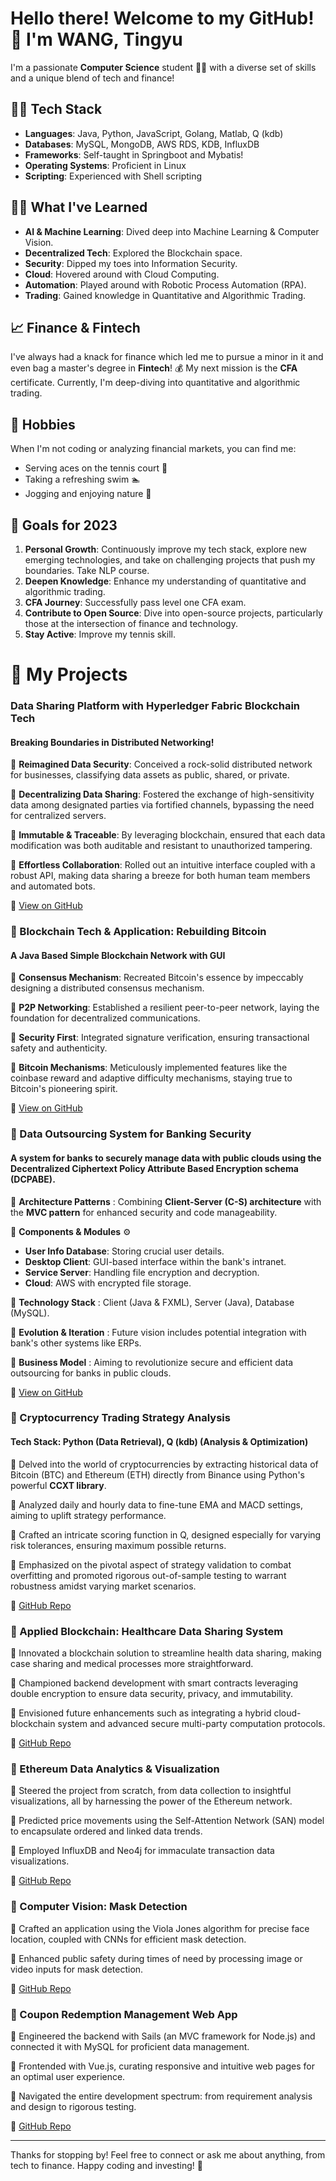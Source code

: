 # Hello there! Welcome to my GitHub! 👋 I'm WANG, Tingyu

I'm a passionate **Computer Science** student 👩‍💻 with a diverse set of skills and a unique blend of tech and finance!


## 👩‍💻 Tech Stack
- **Languages**: Java, Python, JavaScript, Golang, Matlab, Q (kdb)
- **Databases**: MySQL, MongoDB, AWS RDS, KDB, InfluxDB
- **Frameworks**: Self-taught in Springboot and Mybatis!
- **Operating Systems**: Proficient in Linux
- **Scripting**: Experienced with Shell scripting

## 👩‍🏫 What I've Learned
- **AI & Machine Learning**: Dived deep into Machine Learning & Computer Vision.
- **Decentralized Tech**: Explored the Blockchain space.
- **Security**: Dipped my toes into Information Security.
- **Cloud**: Hovered around with Cloud Computing.
- **Automation**: Played around with Robotic Process Automation (RPA).
- **Trading**: Gained knowledge in Quantitative and Algorithmic Trading.

## 📈 Finance & Fintech
I've always had a knack for finance which led me to pursue a minor in it and even bag a master's degree in **Fintech**! :moneybag: My next mission is the **CFA** certificate. Currently, I'm deep-diving into quantitative and algorithmic trading.

## 🎾 Hobbies
When I'm not coding or analyzing financial markets, you can find me:
- Serving aces on the tennis court :tennis:
- Taking a refreshing swim :swimmer:
- Jogging and enjoying nature :runner:

## 🎯 Goals for 2023

1. **Personal Growth**: Continuously improve my tech stack, explore new emerging technologies, and take on challenging projects that push my boundaries. Take NLP course.
2. **Deepen Knowledge**: Enhance my understanding of quantitative and algorithmic trading.
3. **CFA Journey**: Successfully pass level one CFA exam.
4. **Contribute to Open Source**: Dive into open-source projects, particularly those at the intersection of finance and technology.
5. **Stay Active**: Improve my tennis skill.

# 🚀 My Projects
### Data Sharing Platform with Hyperledger Fabric Blockchain Tech
#### Breaking Boundaries in Distributed Networking!

🔹 **Reimagined Data Security**: Conceived a rock-solid distributed network for businesses, classifying data assets as public, shared, or private.

🔹 **Decentralizing Data Sharing**: Fostered the exchange of high-sensitivity data among designated parties via fortified channels, bypassing the need for centralized servers.

🔹 **Immutable & Traceable**: By leveraging blockchain, ensured that each data modification was both auditable and resistant to unauthorized tampering.

🔹 **Effortless Collaboration**: Rolled out an intuitive interface coupled with a robust API, making data sharing a breeze for both human team members and automated bots.

🔗 [View on GitHub](https://github.com/WANG-Tingyu/ShareNetwork-Fabric)

### 👀 Blockchain Tech & Application: Rebuilding Bitcoin
#### A Java Based Simple Blockchain Network with GUI

🔹 **Consensus Mechanism**: Recreated Bitcoin's essence by impeccably designing a distributed consensus mechanism.

🔹 **P2P Networking**: Established a resilient peer-to-peer network, laying the foundation for decentralized communications.

🔹 **Security First**: Integrated signature verification, ensuring transactional safety and authenticity.

🔹 **Bitcoin Mechanisms**: Meticulously implemented features like the coinbase reward and adaptive difficulty mechanisms, staying true to Bitcoin's pioneering spirit.

🔗 [View on GitHub](https://github.com/WANG-Tingyu/Blockchain-ty)

### 👀 Data Outsourcing System for Banking Security

#### A system for banks to securely manage data with public clouds using the **Decentralized Ciphertext Policy Attribute Based Encryption schema (DCPABE)**.

🔹 **Architecture Patterns** : Combining **Client-Server (C-S) architecture** with the **MVC pattern** for enhanced security and code manageability.

🔹  **Components & Modules** :gear:
- **User Info Database**: Storing crucial user details.
- **Desktop Client**: GUI-based interface within the bank's intranet.
- **Service Server**: Handling file encryption and decryption.
- **Cloud**: AWS with encrypted file storage.

🔹  **Technology Stack** : Client (Java & FXML), Server (Java), Database (MySQL).

🔹  **Evolution & Iteration** : Future vision includes potential integration with bank's other systems like ERPs.

🔹 **Business Model** : Aiming to revolutionize secure and efficient data outsourcing for banks in public clouds.

🔗 [View on GitHub](https://github.com/WANG-Tingyu/CloudShared_CPABE)


### 👀 Cryptocurrency Trading Strategy Analysis
#### Tech Stack: Python (Data Retrieval), Q (kdb) (Analysis & Optimization)

🔹 Delved into the world of cryptocurrencies by extracting historical data of Bitcoin (BTC) and Ethereum (ETH) directly from Binance using Python's powerful **CCXT library**.

🔹 Analyzed daily and hourly data to fine-tune EMA and MACD settings, aiming to uplift strategy performance.

🔹 Crafted an intricate scoring function in Q, designed especially for varying risk tolerances, ensuring maximum possible returns.

🔹 Emphasized on the pivotal aspect of strategy validation to combat overfitting and promoted rigorous out-of-sample testing to warrant robustness amidst varying market scenarios.

🔗 [GitHub Repo](YOUR_LINK_HERE)

### 👀 Applied Blockchain: Healthcare Data Sharing System

🔹 Innovated a blockchain solution to streamline health data sharing, making case sharing and medical processes more straightforward.

🔹 Championed backend development with smart contracts leveraging double encryption to ensure data security, privacy, and immutability.

🔹 Envisioned future enhancements such as integrating a hybrid cloud-blockchain system and advanced secure multi-party computation protocols.

🔗 [GitHub Repo](YOUR_LINK_HERE)

### 👀 Ethereum Data Analytics & Visualization

🔹 Steered the project from scratch, from data collection to insightful visualizations, all by harnessing the power of the Ethereum network.

🔹 Predicted price movements using the Self-Attention Network (SAN) model to encapsulate ordered and linked data trends.

🔹 Employed InfluxDB and Neo4j for immaculate transaction data visualizations.

🔗 [GitHub Repo](YOUR_LINK_HERE)

### 👀 Computer Vision: Mask Detection

🔹 Crafted an application using the Viola Jones algorithm for precise face location, coupled with CNNs for efficient mask detection.

🔹 Enhanced public safety during times of need by processing image or video inputs for mask detection.

🔗 [GitHub Repo](YOUR_LINK_HERE)

### 👀 Coupon Redemption Management Web App

🔹 Engineered the backend with Sails (an MVC framework for Node.js) and connected it with MySQL for proficient data management.

🔹 Frontended with Vue.js, curating responsive and intuitive web pages for an optimal user experience.

🔹 Navigated the entire development spectrum: from requirement analysis and design to rigorous testing.

🔗 [GitHub Repo](YOUR_LINK_HERE)





---

Thanks for stopping by! Feel free to connect or ask me about anything, from tech to finance. Happy coding and investing! 🚀
